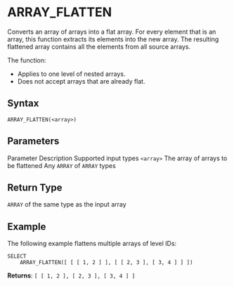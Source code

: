 # [](#array_flatten)ARRAY\_FLATTEN

Converts an array of arrays into a flat array. For every element that is an array, this function extracts its elements into the new array. The resulting flattened array contains all the elements from all source arrays.

The function:

- Applies to one level of nested arrays.
- Does not accept arrays that are already flat.

## [](#syntax)Syntax

```
ARRAY_FLATTEN(<array>)
```

## [](#parameters)Parameters

Parameter Description Supported input types `<array>` The array of arrays to be flattened Any `ARRAY` of `ARRAY` types

## [](#return-type)Return Type

`ARRAY` of the same type as the input array

## [](#example)Example

The following example flattens multiple arrays of level IDs:

```
SELECT
	ARRAY_FLATTEN([ [ [ 1, 2 ] ], [ [ 2, 3 ], [ 3, 4 ] ] ])
```

**Returns**: `[ [ 1, 2 ], [ 2, 3 ], [ 3, 4 ] ]`
